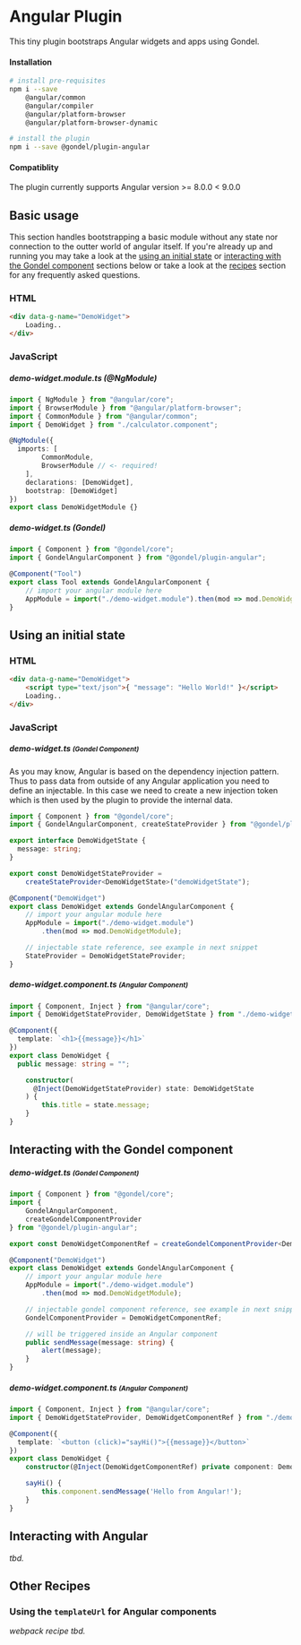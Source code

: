 # Angular Plugin

This tiny plugin bootstraps Angular widgets and apps using Gondel.  

#### Installation

```bash
# install pre-requisites
npm i --save
    @angular/common
    @angular/compiler
    @angular/platform-browser
    @angular/platform-browser-dynamic

# install the plugin
npm i --save @gondel/plugin-angular
```

#### Compatiblity

The plugin currently supports Angular version >= 8.0.0 < 9.0.0

## Basic usage

This section handles bootstrapping a basic module without any state nor connection to the outter world of angular itself. If you're already up and running you may take a look at the [using an initial state](#using-an-initial-state) or [interacting with the Gondel component](#interacting-with-the-gondel-component) sections below or take a look at the [recipes](#recipes) section for any frequently asked questions.

### HTML

```html
<div data-g-name="DemoWidget">
    Loading..
</div>
```

### JavaScript

##### demo-widget.module.ts (@NgModule)

```ts
import { NgModule } from "@angular/core";
import { BrowserModule } from "@angular/platform-browser";
import { CommonModule } from "@angular/common";
import { DemoWidget } from "./calculator.component";

@NgModule({
  imports: [
        CommonModule,
        BrowserModule // <- required!
    ],
    declarations: [DemoWidget],
    bootstrap: [DemoWidget]
})
export class DemoWidgetModule {}

```

##### demo-widget.ts (Gondel)

```ts
import { Component } from "@gondel/core";
import { GondelAngularComponent } from "@gondel/plugin-angular";

@Component("Tool")
export class Tool extends GondelAngularComponent {
    // import your angular module here
    AppModule = import("./demo-widget.module").then(mod => mod.DemoWidgetModule);
}
```

## Using an initial state

### HTML

```html
<div data-g-name="DemoWidget">
    <script type="text/json">{ "message": "Hello World!" }</script>
    Loading..
</div>
```

### JavaScript

##### demo-widget.ts <small>(Gondel Component)</small>

As you may know, Angular is based on the dependency injection pattern. Thus to pass data
from outside of any Angular application you need to define an injectable. In this case 
we need to create a new injection token which is then used by the plugin to provide the
internal data.

```ts
import { Component } from "@gondel/core";
import { GondelAngularComponent, createStateProvider } from "@gondel/plugin-angular";

export interface DemoWidgetState {
  message: string;
}

export const DemoWidgetStateProvider =
    createStateProvider<DemoWidgetState>("demoWidgetState");

@Component("DemoWidget")
export class DemoWidget extends GondelAngularComponent {
    // import your angular module here
    AppModule = import("./demo-widget.module")
        .then(mod => mod.DemoWidgetModule);

    // injectable state reference, see example in next snippet
    StateProvider = DemoWidgetStateProvider;
}
```


##### demo-widget.component.ts <small>(Angular Component)</small>

```ts
import { Component, Inject } from "@angular/core";
import { DemoWidgetStateProvider, DemoWidgetState } from "./demo-widget";

@Component({
  template: `<h1>{{message}}</h1>`
})
export class DemoWidget {
  public message: string = "";

    constructor(
      @Inject(DemoWidgetStateProvider) state: DemoWidgetState
    ) {
        this.title = state.message;
    }
}
```



## Interacting with the Gondel component

##### demo-widget.ts <small>(Gondel Component)</small>

```ts
import { Component } from "@gondel/core";
import {
    GondelAngularComponent,
    createGondelComponentProvider
} from "@gondel/plugin-angular";

export const DemoWidgetComponentRef = createGondelComponentProvider<DemoWidget>();

@Component("DemoWidget")
export class DemoWidget extends GondelAngularComponent {
    // import your angular module here
    AppModule = import("./demo-widget.module")
        .then(mod => mod.DemoWidgetModule);

    // injectable gondel component reference, see example in next snippet
    GondelComponentProvider = DemoWidgetComponentRef;

    // will be triggered inside an Angular component
    public sendMessage(message: string) {
        alert(message);
    }
}
```


##### demo-widget.component.ts <small>(Angular Component)</small>

```ts
import { Component, Inject } from "@angular/core";
import { DemoWidgetStateProvider, DemoWidgetComponentRef } from "./demo-widget";

@Component({
  template: `<button (click)="sayHi()">{{message}}</button>`
})
export class DemoWidget {
    constructor(@Inject(DemoWidgetComponentRef) private component: DemoWidgetState) {}

    sayHi() {
        this.component.sendMessage('Hello from Angular!');
    }
}
```


## Interacting with Angular

*tbd.*


## Other Recipes

### Using the `templateUrl` for Angular components

*webpack recipe tbd.*

